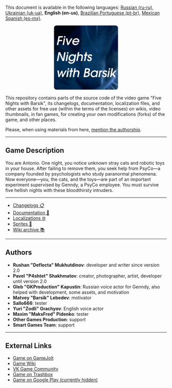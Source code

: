 This document is available in the following languages: [Russian (ru-ru)](/docs/README_ru-ru.md), [Ukrainian (uk-ua)](/docs/README_uk-ua.md), **English (en-us)**, [Brazilian Portuguese (pt-br)](/docs/README_pt-br.md), [Mexican Spanish (es-mx)](/docs/README_es-mx.md).

<p align="center">
  <img src="./sprites/repo_icon.png" alt="Repository icon" width="200" />
</p>

This repository contains parts of the source code of the video game "Five Nights with Barsik", its changelogs, documentation, localization files, and other assets for free use (within the terms of the licenses) on wikis, video thumbnails, in fan games, for creating your own modifications (forks) of the game, and other places.

Please, when using materials from here, [mention the authorship](/ATTRIBUTION_en-us.md).

---

## Game Description

You are Antonio. One night, you notice unknown stray cats and robotic toys in your house. After failing to remove them, you seek help from PsyCo—a company founded by psychologists who study paranormal phenomena. Now everyone—you, the cats, and the toys—are part of an important experiment supervised by Genndy, a PsyCo employee. You must survive five hellish nights with these bloodthirsty intruders.

---

* [Changelogs 📋](/changelogs/)
* [Documentation 📖](/docs/)
* [Localizations 🌐](/langs/)
* [Sprites 👾](/sprites/)
* [Wiki archive 📚](/wiki/)

---

## Authors

* **Rushan "Deflecta" Mukhutdinov**: developer and writer since version 2.0
* **Pavel "P4shtet" Shakhmatov**: creator, photographer, artist, developer until version 2.0
* **Gleb "GKProduction" Kapustin**: Russian voice actor for Genndy, also helped with development, some assets, and motivation
* **Matvey "Barsik" Lebedev**: motivator
* **Sallo666**: tester
* **Yuri "Zodli" Grachyov**: English voice actor
* **Maxim "MaksFred" Pidenko**: tester
* **Other Games Production**: support
* **Smart Games Team**: support

---

## External Links

* [Game on GameJolt](https://gamejolt.com/games/fnwb/653514)
* [Game Wiki](https://five-nights-with-barsik.fandom.com/ru/wiki/Вики_серий_«Одна_ночь_с_Котей»_и_«Пять_ночей_с_Барсиком»)
* [VK Game Community](https://vk.com/fivenightswithbarsik)
* [Game on Trashbox](https://trashbox.ru/link/pyat-nochej-u-barsika-android)
* [Game on Google Play (currently hidden)](https://play.google.com/store/apps/details?id=ru.deflecta.fnwb)
